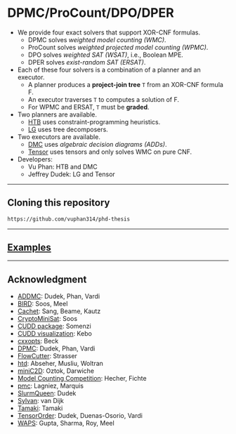 # DPMC/ProCount/DPO/DPER
- We provide four exact solvers that support XOR-CNF formulas.
  - DPMC solves *weighted model counting (WMC)*.
  - ProCount solves *weighted projected model counting (WPMC)*.
  - DPO solves *weighted SAT (WSAT)*, i.e., Boolean MPE.
  - DPER solves *exist-random SAT (ERSAT)*.
- Each of these four solvers is a combination of a planner and an executor.
  - A planner produces a **project-join tree** `T` from an XOR-CNF formula F.
  - An executor traverses `T` to computes a solution of F.
  - For WPMC and ERSAT, `T` must be **graded**.
- Two planners are available.
  - [HTB](./htb/) uses constraint-programming heuristics.
  - [LG](./lg/) uses tree decomposers.
- Two executors are available.
  - [DMC](./dmc/) uses *algebraic decision diagrams (ADDs)*.
  - [Tensor](./tensor/) uses tensors and only solves WMC on pure CNF.
- Developers:
  - Vu Phan: HTB and DMC
  - Jeffrey Dudek: LG and Tensor

--------------------------------------------------------------------------------

## Cloning this repository
```bash
https://github.com/vuphan314/phd-thesis
```

--------------------------------------------------------------------------------

## [Examples](./examples/)

--------------------------------------------------------------------------------

## Acknowledgment
- [ADDMC](https://github.com/vardigroup/ADDMC): Dudek, Phan, Vardi
- [BIRD](https://github.com/meelgroup/approxmc): Soos, Meel
- [Cachet](https://cs.rochester.edu/u/kautz/Cachet): Sang, Beame, Kautz
- [CryptoMiniSat](https://github.com/msoos/cryptominisat): Soos
- [CUDD package](https://github.com/ivmai/cudd): Somenzi
- [CUDD visualization](https://davidkebo.com/cudd#cudd6): Kebo
- [cxxopts](https://github.com/jarro2783/cxxopts): Beck
- [DPMC](https://github.com/vardigroup/DPMC): Dudek, Phan, Vardi
- [FlowCutter](https://github.com/kit-algo/flow-cutter-pace17): Strasser
- [htd](https://github.com/mabseher/htd): Abseher, Musliu, Woltran
- [miniC2D](http://reasoning.cs.ucla.edu/minic2d): Oztok, Darwiche
- [Model Counting Competition](https://mccompetition.org): Hecher, Fichte
- [pmc](http://www.cril.univ-artois.fr/KC/pmc.html): Lagniez, Marquis
- [SlurmQueen](https://github.com/Kasekopf/SlurmQueen): Dudek
- [Sylvan](https://trolando.github.io/sylvan): van Dijk
- [Tamaki](https://github.com/TCS-Meiji/PACE2017-TrackA): Tamaki
- [TensorOrder](https://github.com/vardigroup/TensorOrder): Dudek, Duenas-Osorio, Vardi
- [WAPS](https://github.com/meelgroup/WAPS): Gupta, Sharma, Roy, Meel
